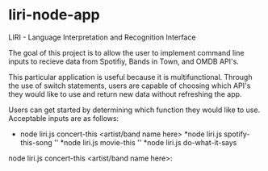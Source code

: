 # liri-node-app

LIRI - Language Interpretation and Recognition Interface

The goal of this project is to allow the user to implement command line inputs to recieve data from Spotifiy, Bands in Town, and OMDB API's.

This particular application is useful because it is multifunctional. Through the use of switch statements, users are capable of choosing which API's they would like to use and return new data without refreshing the app. 

Users can get started by determining which function they would like to use. 
Acceptable inputs are as follows:
* node liri.js concert-this <artist/band name here>
*node liri.js spotify-this-song '<song name here>'
*node liri.js movie-this '<movie name here>'
*node liri.js do-what-it-says


node liri.js concert-this <artist/band name here>:





